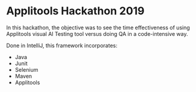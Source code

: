 # Applitools Hackathon 2019

In this hackathon, the objective was to see the time effectiveness of using Applitools visual AI Testing tool versus doing QA in a code-intensive way.

Done in IntelliJ, this framework incorporates:
- Java
- Junit
- Selenium 
- Maven
- Applitools



